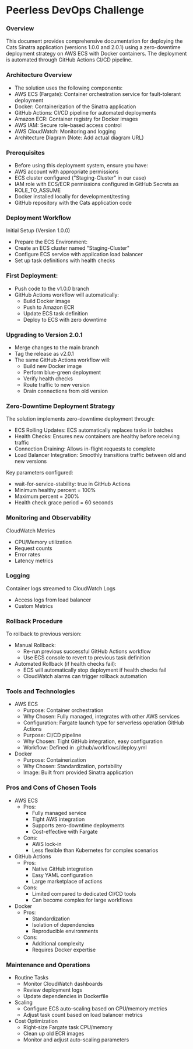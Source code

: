 # Peerless DevOps Challenge
### Overview
This document provides comprehensive documentation for deploying the Cats Sinatra application (versions 1.0.0 and 2.0.1) using a zero-downtime deployment strategy on AWS ECS with Docker containers. The deployment is automated through GitHub Actions CI/CD pipeline.

### Architecture Overview
- The solution uses the following components:
- AWS ECS (Fargate): Container orchestration service for fault-tolerant deployment
- Docker: Containerization of the Sinatra application
- GitHub Actions: CI/CD pipeline for automated deployments
- Amazon ECR: Container registry for Docker images
- AWS IAM: Secure role-based access control
- AWS CloudWatch: Monitoring and logging
- Architecture Diagram (Note: Add actual diagram URL)

### Prerequisites
- Before using this deployment system, ensure you have:
- AWS account with appropriate permissions
- ECS cluster configured ("Staging-Cluster" in our case)
- IAM role with ECS/ECR permissions configured in GitHub Secrets as ROLE_TO_ASSUME
- Docker installed locally for development/testing
- GitHub repository with the Cats application code

### Deployment Workflow
Initial Setup (Version 1.0.0)
- Prepare the ECS Environment:
- Create an ECS cluster named "Staging-Cluster"
- Configure ECS service with application load balancer
- Set up task definitions with health checks

### First Deployment:
- Push code to the v1.0.0 branch
- GitHub Actions workflow will automatically:
  - Build Docker image
  - Push to Amazon ECR
  - Update ECS task definition
  - Deploy to ECS with zero downtime

### Upgrading to Version 2.0.1
- Merge changes to the main branch
- Tag the release as v2.0.1
- The same GitHub Actions workflow will:
  - Build new Docker image
  - Perform blue-green deployment
  - Verify health checks
  - Route traffic to new version
  - Drain connections from old version

### Zero-Downtime Deployment Strategy
The solution implements zero-downtime deployment through:
- ECS Rolling Updates: ECS automatically replaces tasks in batches
- Health Checks: Ensures new containers are healthy before receiving traffic
- Connection Draining: Allows in-flight requests to complete
- Load Balancer Integration: Smoothly transitions traffic between old and new versions

Key parameters configured:
- wait-for-service-stability: true in GitHub Actions
- Minimum healthy percent = 100%
- Maximum percent = 200%
- Health check grace period = 60 seconds

### Monitoring and Observability
CloudWatch Metrics
- CPU/Memory utilization
- Request counts
- Error rates
- Latency metrics

### Logging
Container logs streamed to CloudWatch Logs
- Access logs from load balancer
- Custom Metrics

### Rollback Procedure
To rollback to previous version:
- Manual Rollback:
  - Re-run previous successful GitHub Actions workflow
  - Use ECS console to revert to previous task definition
- Automated Rollback (if health checks fail):
  - ECS will automatically stop deployment if health checks fail
  - CloudWatch alarms can trigger rollback automation

### Tools and Technologies
- AWS ECS
  - Purpose: Container orchestration
  - Why Chosen: Fully managed, integrates with other AWS services
  - Configuration: Fargate launch type for serverless operation
GitHub Actions
  - Purpose: CI/CD pipeline
  - Why Chosen: Tight GitHub integration, easy configuration
  - Workflow: Defined in .github/workflows/deploy.yml
- Docker
  - Purpose: Containerization
  - Why Chosen: Standardization, portability
  - Image: Built from provided Sinatra application

### Pros and Cons of Chosen Tools
- AWS ECS
  - Pros:
    - Fully managed service
    - Tight AWS integration
    - Supports zero-downtime deployments
    - Cost-effective with Fargate
  - Cons:
    - AWS lock-in
    - Less flexible than Kubernetes for complex scenarios
- GitHub Actions
  - Pros:
    - Native GitHub integration
    - Easy YAML configuration
    - Large marketplace of actions
  - Cons:
    - Limited compared to dedicated CI/CD tools
    - Can become complex for large workflows
- Docker
  - Pros:
    - Standardization
    - Isolation of dependencies
    - Reproducible environments
  - Cons:
    - Additional complexity
    - Requires Docker expertise
### Maintenance and Operations
- Routine Tasks
  - Monitor CloudWatch dashboards
  - Review deployment logs
  - Update dependencies in Dockerfile
- Scaling
  - Configure ECS auto-scaling based on CPU/memory metrics
  - Adjust task count based on load balancer metrics
- Cost Optimization
  - Right-size Fargate task CPU/memory
  - Clean up old ECR images
  - Monitor and adjust auto-scaling parameters
